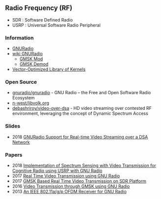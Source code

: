## Radio Frequency (RF)
- SDR : Software Defined Radio
- USRP : Universal Software Radio Peripheral


### Information
- [GNURadio](https://www.gnuradio.org/)
- [wiki GNURadio](https://wiki.gnuradio.org/index.php)
	- [GMSK Mod](https://wiki.gnuradio.org/index.php/GMSK_Mod)
	- [GMSK Demod](https://wiki.gnuradio.org/index.php/GMSK_Demod)
- [Vector-Optimized Library of Kernels](https://www.libvolk.org/)


### Open Source
- [gnuradio/gnuradio](https://github.com/gnuradio/gnuradio) - GNU Radio – the Free and Open Software Radio Ecosystem
- [n-west/libvolk.org](https://github.com/n-west/libvolk.org) 
- [debashriroy/video-over-dsa](https://github.com/debashriroy/video-over-dsa) - HD video streaming over contested RF environment, leveraging the concept of Dynamic Spectrum Access


### Slides
- 2018 [GNURadio Support for Real-time Video Streaming over a DSA Network](https://www.gnuradio.org/grcon/grcon18/presentations/GNU_Radio_Support_for_Real-time_Video_Streaming_over_a_DSA_Network/Debashri_DSA.pdf)


### Papers
- 2018 [Implementation of Spectrum Sensing with Video Transmission for Cognitive Radio using USRP with GNU Radio](https://koreascience.kr/article/JAKO201832073077216.pdf)
- 2017 [Real Time Video Transmission using GNU Radio](http://faculty.iitmandi.ac.in/~siddhartha/final_report_video_transmission.pdf)
- 2017 [GMSK Based Real Time Video Transmission on SDR Platform](https://www.ripublication.com/ijaer17/ijaerv12n15_%20(51).pdf)
- 2016 [Video Transmission through GMSK using GNU Radio](https://research.ijcaonline.org/icaet2016/number4/icaet056.pdf)
- 2013 [An IEEE 802.11a/g/p OFDM Receiver for GNU Radio](https://dl.acm.org/doi/pdf/10.1145/2491246.2491248)


